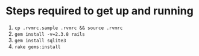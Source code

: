 # Steps required to get up and running #

  1. ```cp .rvmrc.sample .rvmrc && source .rvmrc```
  1. ```gem install -v=2.3.8 rails```
  1. ```gem install sqlite3```
  1. ```rake gems:install```

